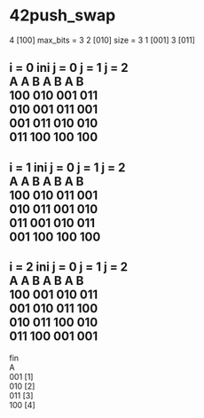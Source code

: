 # 42push_swap

4 [100]		max_bits = 3
2 [010]		size	 = 3
1 [001]
3 [011]

i = 0
ini		  j = 0			  j = 1			  j = 2			
A			  A		  B		  A		  B		  A		  B		
100		  010				  001				  011						
010		  001				  011				  001						
001		  011					  	  010				  010		
011			  		100			  	100				  100		
-----------------------------------------------------------------------------------------------------------
i = 1
ini			j = 0			  j = 1			   j = 2			
A			  A		  B		  A		  B		  A		  B		
100			010				  011				  001						
010			011				  001				  010						
011			001				  010				  011				
001					  100				  100				100		
-----------------------------------------------------------------------------------------------------------
i = 2
ini			j = 0			  j = 1			  j = 2			
A			  A		  B		  A		  B		  A		  B		
100			001				  010				  011						
001			010				  011				  100				
010			011				  100						  010		
011			100						    001				001		
-----------------------------------------------------------------------------------------------------------
fin			
A			
001	[1]		
010	[2]		
011	[3]		
100	[4]

